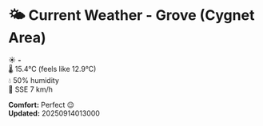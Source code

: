 # 🌤️ Current Weather - Grove (Cygnet Area)

☀️ **-**  
🌡️ 15.4°C (feels like 12.9°C)  
💧 50% humidity  
💨 SSE 7 km/h  

**Comfort:** Perfect 😌  
**Updated:** 20250914013000
